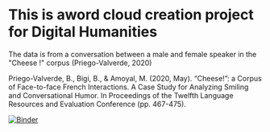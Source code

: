 

# This is aword cloud creation project for Digital Humanities 

The data is from a conversation between a male and female speaker in the "Cheese !" corpus (Priego-Valverde, 2020)

Priego-Valverde, B., Bigi, B., & Amoyal, M. (2020, May). “Cheese!”: a Corpus of Face-to-face French Interactions. A Case Study for Analyzing Smiling and Conversational Humor. In Proceedings of the Twelfth Language Resources and Evaluation Conference (pp. 467-475).

[![Binder](https://mybinder.org/badge_logo.svg)](https://mybinder.org/v2/gh/hebrewmatthew/digitalHumanizer/HEAD)
